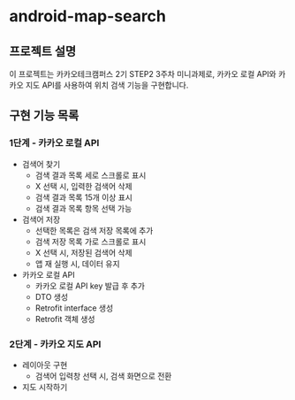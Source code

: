 # android-map-search

## 프로젝트 설명
이 프로젝트는 카카오테크캠퍼스 2기 STEP2 3주차 미니과제로, 카카오 로컬 API와 카카오 지도 API를 사용하여 위치 검색 기능을 구현합니다.

## 구현 기능 목록
### 1단계 - 카카오 로컬 API
- 검색어 찾기
  - 검색 결과 목록 세로 스크롤로 표시
  - X 선택 시, 입력한 검색어 삭제
  - 검색 결과 목록 15개 이상 표시
  - 검색 결과 목록 항목 선택 가능
- 검색어 저장
  - 선택한 목록은 검색 저장 목록에 추가
  - 검색 저장 목록 가로 스크롤로 표시
  - X 선택 시, 저장된 검색어 삭제
  - 앱 재 실행 시, 데이터 유지
- 카카오 로컬 API
  - 카카오 로컬 API key 발급 후 추가
  - DTO 생성
  - Retrofit interface 생성
  - Retrofit 객체 생성

### 2단계 - 카카오 지도 API
- 레이아웃 구현
  - 검색어 입력창 선택 시, 검색 화면으로 전환
- 지도 시작하기